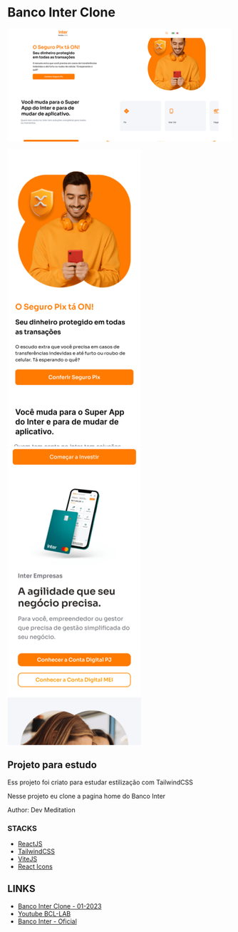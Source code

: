 # Banco Inter Clone

![screen](/public/github/1_desktop.png)

![mobile](/public/github/1_mobile.png)
![mobile](/public/github/2_mobile.png)


## Projeto para estudo

Ess projeto foi criato para estudar estilização com TailwindCSS

Nesse projeto eu clone a pagina home do Banco Inter

Author: Dev Meditation

### STACKS

- [ReactJS](https://reactjs.org/)
- [TailwindCSS](https://tailwindcss.com/)
- [ViteJS](https://vitejs.dev/)
- [React Icons](https://react-icons.github.io/react-icons/)

## LINKS

- [Banco Inter Clone - 01-2023](https://bancointer-devmeditation.netlify.app)
- [Youtube BCL-LAB](https://www.youtube.com/@bcllab)
- [Banco Inter - Oficial](https://www.bancointer.com.br)